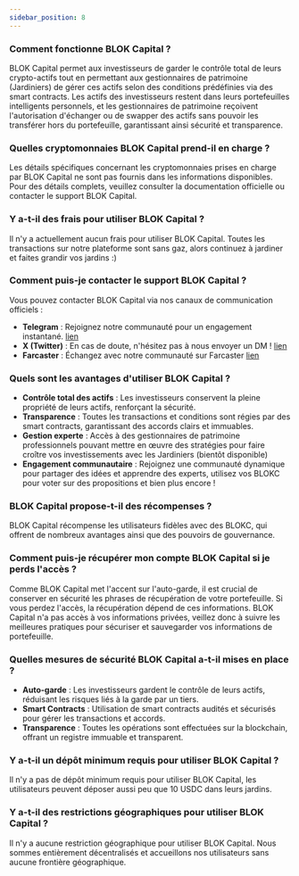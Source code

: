 ```yaml
---
sidebar_position: 8   
---
```


### Comment fonctionne BLOK Capital ?
BLOK Capital permet aux investisseurs de garder le contrôle total de leurs crypto-actifs tout en permettant aux gestionnaires de patrimoine (Jardiniers) de gérer ces actifs selon des conditions prédéfinies via des smart contracts. Les actifs des investisseurs restent dans leurs portefeuilles intelligents personnels, et les gestionnaires de patrimoine reçoivent l'autorisation d'échanger ou de swapper des actifs sans pouvoir les transférer hors du portefeuille, garantissant ainsi sécurité et transparence.

### Quelles cryptomonnaies BLOK Capital prend-il en charge ?
Les détails spécifiques concernant les cryptomonnaies prises en charge par BLOK Capital ne sont pas fournis dans les informations disponibles. Pour des détails complets, veuillez consulter la documentation officielle ou contacter le support BLOK Capital.

### Y a-t-il des frais pour utiliser BLOK Capital ?
Il n'y a actuellement aucun frais pour utiliser BLOK Capital. Toutes les transactions sur notre plateforme sont sans gaz, alors continuez à jardiner et faites grandir vos jardins :)

### Comment puis-je contacter le support BLOK Capital ?
Vous pouvez contacter BLOK Capital via nos canaux de communication officiels :
- **Telegram** : Rejoignez notre communauté pour un engagement instantané. [lien](https://t.me/BLOKCapital)
- **X (Twitter)** : En cas de doute, n'hésitez pas à nous envoyer un DM ! [lien](https://x.com/blok_cap)
- **Farcaster** : Échangez avec notre communauté sur Farcaster [lien](https://warpcast.com/blokc)

### Quels sont les avantages d'utiliser BLOK Capital ?
- **Contrôle total des actifs** : Les investisseurs conservent la pleine propriété de leurs actifs, renforçant la sécurité.
- **Transparence** : Toutes les transactions et conditions sont régies par des smart contracts, garantissant des accords clairs et immuables.
- **Gestion experte** : Accès à des gestionnaires de patrimoine professionnels pouvant mettre en œuvre des stratégies pour faire croître vos investissements avec les Jardiniers (bientôt disponible)
- **Engagement communautaire** : Rejoignez une communauté dynamique pour partager des idées et apprendre des experts, utilisez vos BLOKC pour voter sur des propositions et bien plus encore !

### BLOK Capital propose-t-il des récompenses ?
BLOK Capital récompense les utilisateurs fidèles avec des BLOKC, qui offrent de nombreux avantages ainsi que des pouvoirs de gouvernance.

### Comment puis-je récupérer mon compte BLOK Capital si je perds l'accès ?
Comme BLOK Capital met l'accent sur l'auto-garde, il est crucial de conserver en sécurité les phrases de récupération de votre portefeuille. Si vous perdez l'accès, la récupération dépend de ces informations. BLOK Capital n'a pas accès à vos informations privées, veillez donc à suivre les meilleures pratiques pour sécuriser et sauvegarder vos informations de portefeuille.

### Quelles mesures de sécurité BLOK Capital a-t-il mises en place ?
- **Auto-garde** : Les investisseurs gardent le contrôle de leurs actifs, réduisant les risques liés à la garde par un tiers.
- **Smart Contracts** : Utilisation de smart contracts audités et sécurisés pour gérer les transactions et accords.
- **Transparence** : Toutes les opérations sont effectuées sur la blockchain, offrant un registre immuable et transparent.

### Y a-t-il un dépôt minimum requis pour utiliser BLOK Capital ?
Il n'y a pas de dépôt minimum requis pour utiliser BLOK Capital, les utilisateurs peuvent déposer aussi peu que 10 USDC dans leurs jardins.

### Y a-t-il des restrictions géographiques pour utiliser BLOK Capital ?
Il n'y a aucune restriction géographique pour utiliser BLOK Capital. Nous sommes entièrement décentralisés et accueillons nos utilisateurs sans aucune frontière géographique. 